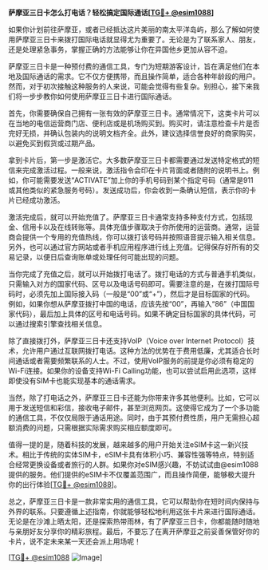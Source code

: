 **萨摩亚三日卡怎么打电话？轻松搞定国际通话[[TG💪+ @esim1088](https://t.me/s/esim1088)]**

如果你计划前往萨摩亚，或者已经抵达这片美丽的南太平洋岛屿，那么了解如何使用萨摩亚三日卡来拨打国际电话就显得尤为重要了。无论是为了联系家人、朋友，还是处理紧急事务，掌握正确的方法能够让你在异国他乡更加从容不迫。

萨摩亚三日卡是一种预付费的通信工具，专门为短期游客设计，旨在满足他们在本地及国际通话的需求。它不仅方便携带，而且操作简单，适合各种年龄段的用户。然而，对于初次接触这种服务的人来说，可能会觉得有些复杂。别担心，接下来我们将一步步教你如何使用萨摩亚三日卡进行国际通话。

首先，你需要确保自己拥有一张有效的萨摩亚三日卡。通常情况下，这类卡片可以在当地的电信运营商门店、便利店或是机场购买到。购买时，请注意检查卡片是否完好无损，并确认包装内的说明文档齐全。此外，建议选择信誉良好的商家购买，以避免买到假货或过期产品。

拿到卡片后，第一步是激活它。大多数萨摩亚三日卡都需要通过发送特定格式的短信来完成激活过程。一般来说，激活指令会印在卡片背面或者随附的说明书上。例如，你可能需要发送“ACTIVATE”加上你的手机号码到某个指定号码（通常是911或其他类似的紧急服务号码）。发送成功后，你会收到一条确认短信，表示你的卡片已经成功激活。

激活完成后，就可以开始充值了。萨摩亚三日卡通常支持多种支付方式，包括现金、信用卡以及在线转账等。具体充值步骤取决于你所使用的运营商。通常，运营商会提供一个专用的充值热线，你可以拨打该号码并按照语音提示输入相关信息。另外，也可以通过官方网站或者手机应用程序进行线上充值。记得保存好所有的交易记录，以便日后查询账单或处理任何可能出现的问题。

当你完成了充值之后，就可以开始拨打电话了。拨打电话的方式与普通手机类似，只需输入对方的国家代码、区号以及电话号码即可。需要注意的是，在拨打国际号码时，必须先加上国际接入码（一般是“00”或“+”），然后才是目标国家的代码。例如，如果你想从萨摩亚拨打中国的电话，应该先按“00”，再输入“86”（中国国家代码），最后加上具体的区号和电话号码。如果不确定目标国家的具体代码，可以通过搜索引擎查找相关信息。

除了直接拨打外，萨摩亚三日卡还支持VoIP（Voice over Internet Protocol）技术，允许用户通过互联网拨打电话。这种方法的优势在于费用低廉，尤其适合长时间通话或者需要频繁联系的人士。不过，使用VoIP服务的前提是你必须有稳定的Wi-Fi连接。如果你的设备支持Wi-Fi Calling功能，也可以尝试启用此选项，这样即使没有SIM卡也能实现基本的通话需求。

当然，除了打电话之外，萨摩亚三日卡还能为你带来许多其他便利。比如，它可以用于发送短信和彩信，接收电子邮件，甚至浏览网页。这使得它成为了一个多功能的通信工具，不仅仅局限于通话用途。同时，由于其预付费性质，用户无需担心超额消费的问题，只需根据实际需求购买相应额度即可。

值得一提的是，随着科技的发展，越来越多的用户开始关注eSIM卡这一新兴技术。相比于传统的实体SIM卡，eSIM卡具有体积小巧、兼容性强等特点，特别适合经常更换设备或者旅行的人群。如果你对eSIM感兴趣，不妨试试由@esim1088提供的服务。他们提供的eSIM卡不仅覆盖范围广，而且操作简便，能够极大提升你的出行体验[[TG💪+ @esim1088](https://t.me/s/esim1088)]。

总之，萨摩亚三日卡是一款非常实用的通信工具，它可以帮助你在短时间内保持与外界的联系。只要遵循上述指南，你就能够轻松地利用这张卡片来进行国际通话。无论是在沙滩上晒太阳，还是探索热带雨林，有了萨摩亚三日卡，你都能随时随地与亲朋好友分享你的精彩旅程。最后，不要忘了在离开萨摩亚之前妥善保管好你的卡片，说不定未来某一天还会派上用场呢！

[[TG💪+ @esim1088](https://t.me/s/esim1088) ![Image](https://i.postimg.cc/4NQfJmqS/Snipaste-2025-05-13-00-14-12.png)]